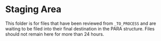 # Staging Area

This folder is for files that have been reviewed from `_TO_PROCESS` and are waiting to be filed into their final destination in the PARA structure. Files should not remain here for more than 24 hours.

